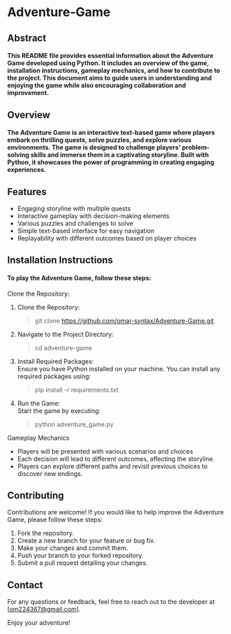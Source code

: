 # Adventure-Game
## Abstract

#### This README file provides essential information about the Adventure Game developed using Python. It includes an overview of the game, installation instructions, gameplay mechanics, and how to contribute to the project. This document aims to guide users in understanding and enjoying the game while also encouraging collaboration and improvement.



## Overview

#### The Adventure Game is an interactive text-based game where players embark on thrilling quests, solve puzzles, and explore various environments. The game is designed to challenge players' problem-solving skills and immerse them in a captivating storyline. Built with Python, it showcases the power of programming in creating engaging experiences.



## Features

<ul>
  <li>Engaging storyline with multiple quests</li>
  <li>Interactive gameplay with decision-making elements</li>
  <li>Various puzzles and challenges to solve</li>
  <li>Simple text-based interface for easy navigation</li>
  <li>Replayability with different outcomes based on player choices</li>
</ul>


## Installation Instructions

#### To play the Adventure Game, follow these steps:

Clone the Repository:
<ol>
  <li>Clone the Repository:</li>

  
> git clone https://github.com/omar-syntax/Adventure-Game.git

  <li>Navigate to the Project Directory:</li>

> cd adventure-game

  <li>Install Required Packages:</li>
  Ensure you have Python installed on your machine. You can install any required packages using:

> pip install -r requirements.txt

   <li>Run the Game:</li>
   Start the game by executing:
   
>  python adventure_game.py

</ol>

  Gameplay Mechanics
<ul>
<li>Players will be presented with various scenarios and choices</li>
<li>Each decision will lead to different outcomes, affecting the storyline.</li>
<li>Players can explore different paths and revisit previous choices to discover new endings.</li>
</ul>




## Contributing

Contributions are welcome! If you would like to help improve the Adventure Game, please follow these steps:

<ol>
  <li>Fork the repository.</li>
  <li>Create a new branch for your feature or bug fix.</li>
  <li>Make your changes and commit them.</li>
  <li>Push your branch to your forked repository.</li>
  <li>Submit a pull request detailing your changes.</li>
</ol>



## Contact

For any questions or feedback, feel free to reach out to the developer at [om224367@gmail.com].



Enjoy your adventure!
